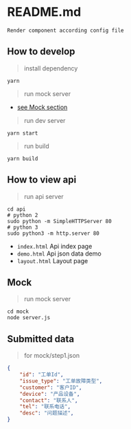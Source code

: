 # README.md

`Render component according config file`

## How to develop

> install dependency

```shell
yarn
```

> run mock server

- [see Mock section](#mock)

> run dev server

```shell
yarn start
```

> run build

```shell
yarn build
```

## How to view api

> run api server

```shell
cd api
# python 2
sudo python -m SimpleHTTPServer 80
# python 3
sudo python3 -m http.server 80
```

- `index.html` Api index page
- `demo.html` Api json data demo
- `layout.html` Layout page

## Mock

> run mock server

```shell
cd mock
node server.js
```

## Submitted data

> for mock/step1.json

```json
{
    "id": "工单Id",
    "issue_type": "工单故障类型",
    "customer": "客户ID",
    "device": "产品设备",
    "contact": "联系人",
    "tel": "联系电话",
    "desc": "问题描述",
}
```